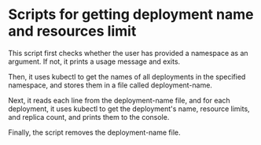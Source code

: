 # Scripts for getting deployment name and resources limit
This script first checks whether the user has provided a namespace as an argument. If not, it prints a usage message and exits.

Then, it uses kubectl to get the names of all deployments in the specified namespace, and stores them in a file called deployment-name.

Next, it reads each line from the deployment-name file, and for each deployment, it uses kubectl to get the deployment's name, resource limits, and replica count, and prints them to the console.

Finally, the script removes the deployment-name file.
